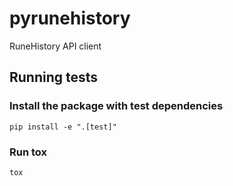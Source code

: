 # pyrunehistory

RuneHistory API client

## Running tests
### Install the package with test dependencies
`pip install -e ".[test]"`

### Run tox
`tox`